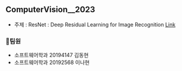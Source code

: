 ## ComputerVision__2023
- 주제 : ResNet : Deep Residual Learning for Image Recognition [Link](https://www.cv-foundation.org/openaccess/content_cvpr_2016/papers/He_Deep_Residual_Learning_CVPR_2016_paper.pdf)

### 👫팀원
- 소프트웨어학과 20194147 김동현
- 소프트웨어학과 20192568 이나현

